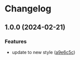 # Changelog

## 1.0.0 (2024-02-21)


### Features

* update to new style ([a9e6c5c](https://github.com/ShoGinn/astronetix.com/commit/a9e6c5ca2f3c26b9976800c5866eeaf465e866a3))
